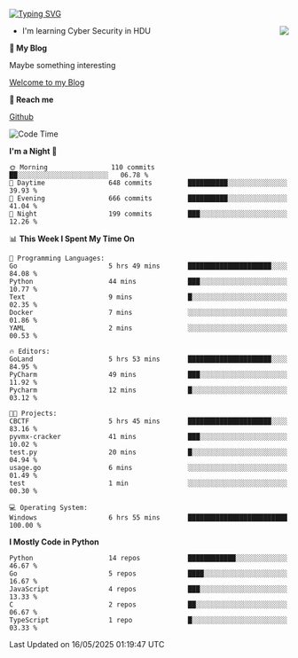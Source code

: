 [![Typing SVG](https://readme-typing-svg.herokuapp.com?font=Fira+Code&pause=1000&random=false&width=450&height=60&lines=Hello+%F0%9F%91%8B%F0%9F%8F%BB;I'm+JBNRZ)](https://git.io/typing-svg)

<a href="#">
  <img align="right" src="https://github-readme-stats.vercel.app/api?username=JBNRZ&show_icons=true&bg_color=15,f2f7fd,E0EAFC" />
</a>

- I'm learning Cyber Security in HDU

 **🌱 My Blog**

Maybe something interesting

[Welcome to my Blog](https://jbnrz.com.cn/)

 **💬 Reach me** 

[Github](https://github.com/JBNRZ)


<!--START_SECTION:waka-->
![Code Time](http://img.shields.io/badge/Code%20Time-1%2C180%20hrs%2028%20mins-blue)

**I'm a Night 🦉** 

```text
🌞 Morning                110 commits         ██░░░░░░░░░░░░░░░░░░░░░░░   06.78 % 
🌆 Daytime                648 commits         ██████████░░░░░░░░░░░░░░░   39.93 % 
🌃 Evening                666 commits         ██████████░░░░░░░░░░░░░░░   41.04 % 
🌙 Night                  199 commits         ███░░░░░░░░░░░░░░░░░░░░░░   12.26 % 
```


📊 **This Week I Spent My Time On** 

```text
💬 Programming Languages: 
Go                       5 hrs 49 mins       █████████████████████░░░░   84.08 % 
Python                   44 mins             ███░░░░░░░░░░░░░░░░░░░░░░   10.77 % 
Text                     9 mins              █░░░░░░░░░░░░░░░░░░░░░░░░   02.35 % 
Docker                   7 mins              ░░░░░░░░░░░░░░░░░░░░░░░░░   01.86 % 
YAML                     2 mins              ░░░░░░░░░░░░░░░░░░░░░░░░░   00.53 % 

🔥 Editors: 
GoLand                   5 hrs 53 mins       █████████████████████░░░░   84.95 % 
PyCharm                  49 mins             ███░░░░░░░░░░░░░░░░░░░░░░   11.92 % 
Pycharm                  12 mins             █░░░░░░░░░░░░░░░░░░░░░░░░   03.12 % 

🐱‍💻 Projects: 
CBCTF                    5 hrs 45 mins       █████████████████████░░░░   83.16 % 
pyvmx-cracker            41 mins             ███░░░░░░░░░░░░░░░░░░░░░░   10.02 % 
test.py                  20 mins             █░░░░░░░░░░░░░░░░░░░░░░░░   04.94 % 
usage.go                 6 mins              ░░░░░░░░░░░░░░░░░░░░░░░░░   01.49 % 
test                     1 min               ░░░░░░░░░░░░░░░░░░░░░░░░░   00.30 % 

💻 Operating System: 
Windows                  6 hrs 55 mins       █████████████████████████   100.00 % 
```

**I Mostly Code in Python** 

```text
Python                   14 repos            ████████████░░░░░░░░░░░░░   46.67 % 
Go                       5 repos             ████░░░░░░░░░░░░░░░░░░░░░   16.67 % 
JavaScript               4 repos             ███░░░░░░░░░░░░░░░░░░░░░░   13.33 % 
C                        2 repos             ██░░░░░░░░░░░░░░░░░░░░░░░   06.67 % 
TypeScript               1 repo              █░░░░░░░░░░░░░░░░░░░░░░░░   03.33 % 
```




 Last Updated on 16/05/2025 01:19:47 UTC
<!--END_SECTION:waka-->
